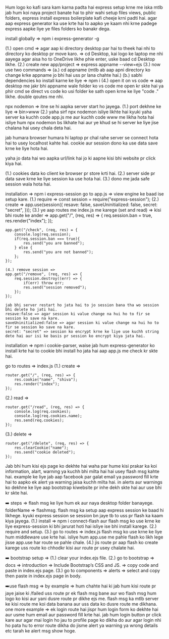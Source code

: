 <!-- What is Express Generator -->
Hum logo ko kafi sara kam karna padta hai express setup krne me iska mtlb jab hum koi naya project banate hai to phir wahi setup files views, public folders, express install express boilerplate kafi cheeje krni padti hai. agar aap express generator ka use krte hai to aapko ye kaam nhi krne padege express aapke liye ye files folders ko banakr dega.

<!-- Steps to use Express Generator -->
install globally => npm i express-generator -g

<!-- To create new App/project anywhere -->
(1.) open cmd => agar aap ki directory desktop par hai to theek hai nhi to directory ko desktop pr move karo. => cd Desktop, kai logo ke laptop me nhi aayega agar aisa ho to OneDrive likhe phie enter, uske baad cd Desktop likhe.
(2.) create new app/project => express appname --view=ejs
(3.) now use two commands => (a.) cd appname (mtlb ab aap apni directory ko change krke appname jo bhi hai uss pr lana chahte hai.)
                             (b.) sabhi dependencies  ko install karne ke liye =>   npm i
(4.) open it on vs code => aap desktop me jakr bhi appname wale folder ko vs code me open kr skte hai ya phir cmd se direct vs code ko usi folder ke sath open krne ke liye "code ." likhe. double qoutes me nhi.

<!-- To run the server --> 
npx nodemon => itne se hi aapka server start ho jayega.
(1.) port dekhne ke liye => bin>www
(2.) yaha sirf npx nodemon isliye likhte hai kyuki yaha server ka kuchh code app.js me aur kuchh code www me likha hota hai isliye hum npx nodemon bs likhate hai aur ye khud se hi server ke liye jise chalana hai usey chala deta hai.


<!-- Cookies and Session -->
jab humara browser humara hi laptop pr chal rahe server se connect hota hai to usey localhost kahte hai.
cookie aur session dono ka use data save krne ke liye hota hai.

yaha jo data hai wo aapka url/link hai jo ki aapne kisi bhi website pr click kiya hai.

(1.) cookies data ko client ke browser pr store krti hai.
(2.) server side pr data save krne ke liye session ka use hota hai.
(3.) dono me jada safe session wala hota hai.

<!-- session -->
installation => npm i express-session
go to app.js => view engine ke baad ise setup kare.
    (1.) require =>    const session = require("express-session");
    (2.) create => 
    app.use(session({
        resave: false,
        saveUninitialized: false,
        secret: "secret",
    }));
    (3.) ye aap routes me index.js me karege (set and read) => 
    kisi bhi route ke ander =>
    app.get("/", (req, res) => {
        req.session.ban = true,          <!-- yaha hmne session ki value aur nam set kr diya hai, yaha aap kuchh bhi naam de skte ho aur value bhi.-->
        res.render("index");
    });

    app.get("/check", (req, res) = {
        console.log(req.session);
        if(req.session.ban === true){
            res.send("you are banned");
        } else {
            res.send("you are not banned");
        };
    });

    (4.) remove session =>
    app.get("/remove", (req, res) => {
        req.session.destroy((err) => {
            if(err) throw err;
            res.send("session removed");
        });
    });

    jab bhi server restart ho jata hai to jo session bana tha wo session bhi delete ho jati hai.
    resave:false => agar session ki value change na hui ho to fir se session ko save na kare.
    saveUninitialized:false => agar session ki value change na hui ho to fir se session ko save na kare.
    secret: "secret" => session ko encrypt krne ke liye use kuchh string dete hai aur isi ke basis pr session ko encrypt kiya jata hai.


<!-- cookie -->
installation => npm i cookie-parser,     waise jab hum express-generator ko install krte hai to cookie bhi install ho jata hai aap app.js me check kr skte hai.

go to routes => index.js
(1.) create => 
<!-- hum browser pr jab bhi kuchh bhi search krte hai to wo ek req ke roop me server ke pas jata hai aur phir server se res ke roop me kuchh data document page pr dikhata hai. yaha hum / route chalate hai to req server pr gayi kyuki cookies browser pr store hoti hai isliye jo req aayi hoti hai wo server se cookie ka res lekr browser me store krti hai. -->
    router.get("/", (req, res) => {
        res.cookie("name", "shiva");
        res.render("index");
    });

(2.) read => 
<!-- browser pr cookies save rhte hai hum browser se req bhejte hai server pr isliye req.cookies hoga cookies ko read krne ke liye. -->
    router.get("/read", (req, res) => {
        console.log(req.cookies);
        console.log(req.cookies.name);
        res.send(req.cookies);
    });

(3.) delete =>
<!-- server se browser ko bataya jata hai ki cookie ko delete kr do isliye res ka use hoga. -->
    router.get("/delete", (req, res) => {
        res.clearCookie("name");
        res.send("cookie deleted");
    });
    

<!-- Flash msg -->
Jab bhi hum kisi ejs page ko dekhte hai waha par hume kisi prakar ka koi information, alart, warning ya kuchh bhi milta hai hai usey flash msg kahte hai.
example ke liye jab aap facebook par galat email ya password fill krte hai to aapko ek alert ya warning jaisa kuchh milta hai. in alerts aur warnings ko dekhne ke liye aap bootstrap kiwebsite pr inhe dekh skte hai aur use bhi kr skte hai.

➡️ steps => flash msg ke liye hum ek aur naya desktop folder banayege. folderName => flashmsg.
flash msg ka setup aap express session ke baad hi likhege. kyuki express session se session bn jaye tb to uss pr flash ka kaam kiya jayega.
(1.) install => npm i connect-flash      aur    flash msg ko use krne ke liye express-session ki bhi jarurat hoti hai isliye ise bhi install karege.
(2.) require and setup.
(3.) go to routes => index.js
flash msg ko use krne ke liye hum middleware use krte hai. isliye hum app.use me pahle flash ko likh lege jisse app.use har route se pahle chale.
(4.) jis route pr aap flash ko create karege uss route ko chhodkr kisi aur route pr usey chalate hai.

➡️ bootstrap setup => 
(1.) clear your index.ejs file.
(2.) go to bootstrap => docs => introduction => Include Bootstrap’s CSS and JS. => copy code and paste in index.ejs page.
(3.) go to components => alerts => select and copy then paste in index.ejs page in body.

➡️use flash msg => by example => hum chahte hai ki jab hum kisi route pr jaye jaise ki /failed uss route pr ek flash msg bane aur wo flash msg hum logo ko kisi aur yani dusre route pr dikhe ejs me.
flash msg ka mtlb server ke kisi route me koi data banana aur uss data ko dusre route me dikhana.
one more example => ek login route hai jispr hum login form ko dekhte hai aur usme hum email aur password fill krte hai. jab hum login button pr click kare aur agar mai login ho jau to profile page ko dikha do aur agar login nhi ho pata hu to error route dikha do jisme alert ya warning ya wrong details etc tarah ke alert msg show hoge.
<!-- overall, routes ka default behavior hota hai ki ek route ka data kisi dusre route pr show nhi hoga. lekin jab hum flash msg ka use krte hai to hum ek route ka data fusre route pr lekr ja skte hai. background me yani jo flash msg ke liye core code likha gya hai wo express-session ki madad se likha gya hai mtlb at the end of flash msg express-session ka use kerte hai. -->